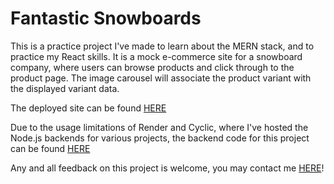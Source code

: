 # Fantastic Snowboards

This is a practice project I've made to learn about the MERN stack, and to practice my React skills. It is a mock e-commerce site for a snowboard company, where users can browse products and click through to the product page. The image carousel will associate the product variant with the displayed variant data.

The deployed site can be found [HERE](https://fantasticfy.onrender.com/)

Due to the usage limitations of Render and Cyclic, where I've hosted the Node.js backends for various projects, the backend code for this project can be found [HERE](https://github.com/misterplain/activeServer)

Any and all feedback on this project is welcome, you may contact me [HERE](https://www.linkedin.com/in/patrick-o-brien-6743b044/)!
